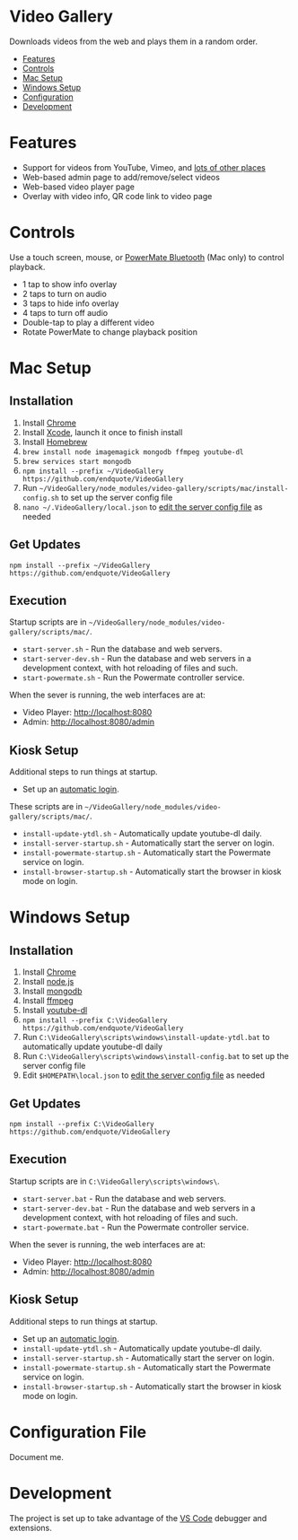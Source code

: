 # Video Gallery

Downloads videos from the web and plays them in a random order.

* [Features](#features)
* [Controls](#features)
* [Mac Setup](#mac)
* [Windows Setup](#windows)
* [Configuration](#config)
* [Development](#development)

<a name="features"></a>
# Features

* Support for videos from YouTube, Vimeo, and [lots of other places](http://rg3.github.io/youtube-dl/supportedsites.html)
* Web-based admin page to add/remove/select videos
* Web-based video player page
* Overlay with video info, QR code link to video page

<a name="controls"></a>
# Controls

Use a touch screen, mouse, or [PowerMate Bluetooth](https://griffintechnology.com/us/powermate-bluetooth) (Mac only) to control playback.

* 1 tap to show info overlay
* 2 taps to turn on audio
* 3 taps to hide info overlay
* 4 taps to turn off audio
* Double-tap to play a different video
* Rotate PowerMate to change playback position

<a name="mac"></a>
# Mac Setup

## Installation

1. Install [Chrome](https://www.google.com/chrome/)
1. Install [Xcode](https://itunes.apple.com/us/app/xcode/id497799835?mt=12), launch it once to finish install
1. Install [Homebrew](https://brew.sh)
1. `brew install node imagemagick mongodb ffmpeg youtube-dl`
1. `brew services start mongodb`
1. `npm install --prefix ~/VideoGallery https://github.com/endquote/VideoGallery`
1. Run `~/VideoGallery/node_modules/video-gallery/scripts/mac/install-config.sh` to set up the server config file
1. `nano ~/.VideoGallery/local.json` to [edit the server config file](#config) as needed

## Get Updates

`npm install --prefix ~/VideoGallery https://github.com/endquote/VideoGallery`

## Execution

Startup scripts are in `~/VideoGallery/node_modules/video-gallery/scripts/mac/`.

* `start-server.sh` - Run the database and web servers.
* `start-server-dev.sh` - Run the database and web servers in a development context, with hot reloading of files and such.
* `start-powermate.sh` - Run the Powermate controller service.

When the sever is running, the web interfaces are at:

* Video Player: [http://localhost:8080](http://localhost:8080)
* Admin: [http://localhost:8080/admin](http://localhost:8080/admin)

## Kiosk Setup

Additional steps to run things at startup.

* Set up an [automatic login](https://support.apple.com/en-us/HT201476).

These scripts are in `~/VideoGallery/node_modules/video-gallery/scripts/mac/`.

* `install-update-ytdl.sh` - Automatically update youtube-dl daily.
* `install-server-startup.sh` - Automatically start the server on login.
* `install-powermate-startup.sh` - Automatically start the Powermate service on login.
* `install-browser-startup.sh` - Automatically start the browser in kiosk mode on login.

<a name="windows"></a>
# Windows Setup

## Installation

1. Install [Chrome](https://www.google.com/chrome/)
1. Install [node.js](https://nodejs.org)
1. Install [mongodb](https://www.mongodb.com)
1. Install [ffmpeg](http://ffmpeg.org)
1. Install [youtube-dl](http://rg3.github.io/youtube-dl/)
1. `npm install --prefix C:\VideoGallery https://github.com/endquote/VideoGallery`
1. Run `C:\VideoGallery\scripts\windows\install-update-ytdl.bat` to automatically update youtube-dl daily
1. Run `C:\VideoGallery\scripts\windows\install-config.bat` to set up the server config file
1. Edit `$HOMEPATH\local.json` to [edit the server config file](#config) as needed

## Get Updates

`npm install --prefix C:\VideoGallery https://github.com/endquote/VideoGallery`

## Execution

Startup scripts are in `C:\VideoGallery\scripts\windows\`.

* `start-server.bat` - Run the database and web servers.
* `start-server-dev.bat` - Run the database and web servers in a development context, with hot reloading of files and such.
* `start-powermate.bat` - Run the Powermate controller service.

When the sever is running, the web interfaces are at:

* Video Player: [http://localhost:8080](http://localhost:8080)
* Admin: [http://localhost:8080/admin](http://localhost:8080/admin)

## Kiosk Setup

Additional steps to run things at startup.

* Set up an [automatic login](https://support.apple.com/en-us/HT201476).
* `install-update-ytdl.sh` - Automatically update youtube-dl daily.
* `install-server-startup.sh` - Automatically start the server on login.
* `install-powermate-startup.sh` - Automatically start the Powermate service on login.
* `install-browser-startup.sh` - Automatically start the browser in kiosk mode on login.

<a name="config"></a>
# Configuration File

Document me.

<a name="development"></a>
# Development

The project is set up to take advantage of the [VS Code](https://code.visualstudio.com) debugger and extensions.
